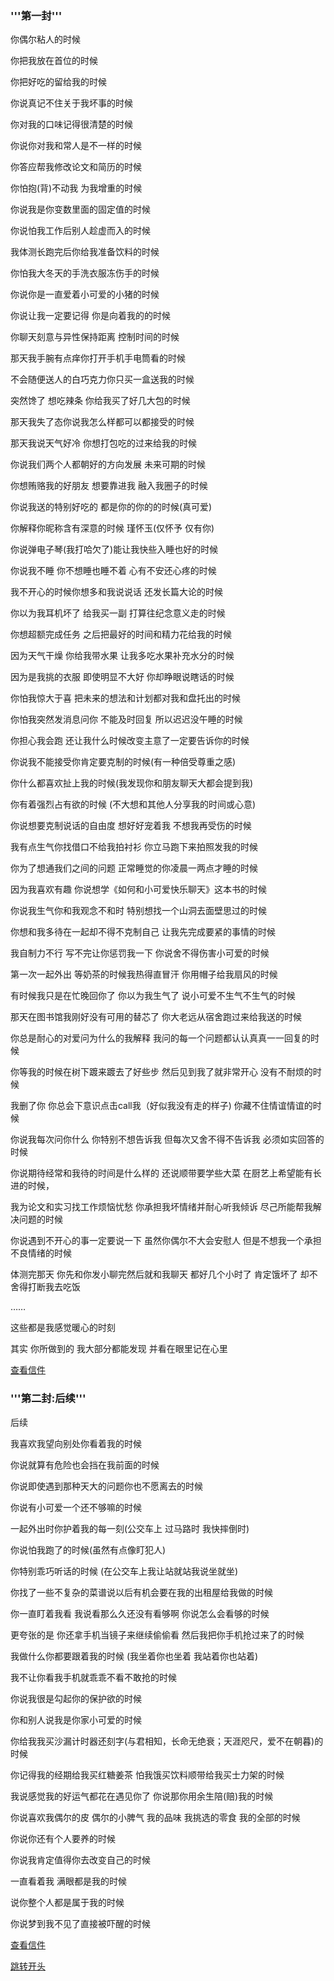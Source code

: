 ### '''第一封'''  


你偶尔粘人的时候


你把我放在首位的时候


你把好吃的留给我的时候


你说真记不住关于我坏事的时候


你对我的口味记得很清楚的时候


你说你对我和常人是不一样的时候


你答应帮我修改论文和简历的时候



你怕抱(背)不动我 为我增重的时候


你说我是你变数里面的固定值的时候


你说怕我工作后别人趁虚而入的时候


我体测长跑完后你给我准备饮料的时候


你怕我大冬天的手洗衣服冻伤手的时候


你说你是一直爱着小可爱的小猪的时候


你说让我一定要记得 你是向着我的的时候


你聊天刻意与异性保持距离 控制时间的时候


那天我手腕有点痒你打开手机手电筒看的时候


不会随便送人的白巧克力你只买一盒送我的时候


突然馋了 想吃辣条 你给我买了好几大包的时候


那天我失了态你说我怎么样都可以都接受的时候


那天我说天气好冷 你想打包吃的过来给我的时候


你说我们两个人都朝好的方向发展 未来可期的时候


你想贿赂我的好朋友 想要靠进我 融入我圈子的时候


你说我送的特别好吃的 都是你的你的的时候(真可爱)


你解释你昵称含有深意的时候 瑾怀玉(仅怀予 仅有你)


你说弹电子琴(我打哈欠了)能让我快些入睡也好的时候


你说我不睡 你不想睡也睡不着 心有不安还心疼的时候


我不开心的时候你想多和我说说话 还发长篇大论的时候 


你以为我耳机坏了 给我买一副 打算往纪念意义走的时候

你想超额完成任务 之后把最好的时间和精力花给我的时候


因为天气干燥 你给我带水果 让我多吃水果补充水分的时候


因为是我挑的衣服 即使明显不大好 你却睁眼说瞎话的时候


你怕我惊大于喜 把未来的想法和计划都对我和盘托出的时候


你怕我突然发消息问你 不能及时回复 所以迟迟没午睡的时候


你担心我会跑 还让我什么时候改变主意了一定要告诉你的时候


你说我不能接受你肯定要克制的时候(有一种倍受尊重之感)


你什么都喜欢扯上我的时候(我发现你和朋友聊天大都会提到我)


你有着强烈占有欲的时候 (不大想和其他人分享我的时间或心意)


你说想要克制说话的自由度 想好好宠着我 不想我再受伤的时候


我有点生气你找借口不给我拍衬衫 你立马跑下来拍照发我的时候


你为了想通我们之间的问题 正常睡觉的你凌晨一两点才睡的时候


因为我喜欢有趣 你说想学《如何和小可爱快乐聊天》这本书的时候


你说我生气你和我观念不和时 特别想找一个山洞去面壁思过的时候


你想和我多待在一起却不得不克制自己 让我先完成要紧的事情的时候


我自制力不行 写不完让你惩罚我一下 你说舍不得伤害小可爱的时候


第一次一起外出 等奶茶的时候我热得直冒汗 你用帽子给我扇风的时候




有时候我只是在忙晚回你了 你以为我生气了 说小可爱不生气不生气的时候 


那天在图书馆我刚好没有可用的替芯了 你大老远从宿舍跑过来给我送的时候


你总是耐心的对爱问为什么的我解释 我问的每一个问题都认认真真一一回复的时候


你等我的时候在树下踱来踱去了好些步 然后见到我了就非常开心 没有不耐烦的时候


我删了你 你总会下意识点击call我（好似我没有走的样子) 你藏不住情谊情谊的时候


你说我每次问你什么 你特别不想告诉我 但每次又舍不得不告诉我 必须如实回答的时候


你说期待经常和我待的时间是什么样的 还说顺带要学些大菜 在厨艺上希望能有长进的时候，


我为论文和实习找工作烦恼忧愁 你承担我坏情绪并耐心听我倾诉 尽己所能帮我解决问题的时候


你说遇到不开心的事一定要说一下 虽然你偶尔不大会安慰人 但是不想我一个承担不良情绪的时候


体测完那天 你先和你发小聊完然后就和我聊天 都好几个小时了 肯定饿坏了 却不舍得打断我去吃饭


……


这些都是我感觉暖心的时刻


其实 你所做到的 我大部分都能发现 并看在眼里记在心里


[查看信件](./letter3.woc)

### '''第二封:后续'''

后续


我喜欢我望向别处你看着我的时候


你说就算有危险也会挡在我前面的时候


你说即使遇到那种天大的问题你也不愿离去的时候


你说有小可爱一个还不够嘛的时候


一起外出时你护着我的每一刻(公交车上 过马路时 我快摔倒时)


你说怕我跑了的时候(虽然有点像盯犯人)


你特别乖巧听话的时候 (在公交车上我让站就站我说坐就坐)


你找了一些不复杂的菜谱说以后有机会要在我的出租屋给我做的时候


你一直盯着我看 我说看那么久还没有看够啊 你说怎么会看够的时候


更夸张的是 你还拿手机当镜子来继续偷偷看 然后我把你手机抢过来了的时候


我做什么你都要跟着我的时候 (我坐着你也坐着 我站着你也站着)


我不让你看我手机就乖乖不看不敢抢的时候


你说我很是勾起你的保护欲的时候


你和别人说我是你家小可爱的时候


你给我我买沙漏计时器还刻字(与君相知，长命无绝衰；天涯咫尺，爱不在朝暮)的时候


你记得我的经期给我买红糖姜茶  怕我饿买饮料顺带给我买士力架的时候


我说感觉我的好运气都花在遇见你了 你说那你用余生陪(赔)我的时候


你说喜欢我偶尔的皮 偶尔的小脾气 我的品味 我挑选的零食 我的全部的时候


你说你还有个人要养的时候




你说我肯定值得你去改变自己的时候


一直看着我 满眼都是我的时候


说你整个人都是属于我的时候


你说梦到我不见了直接被吓醒的时候
 
 
[查看信件](./letter4.woc)


[跳转开头](#two_letters.md)
